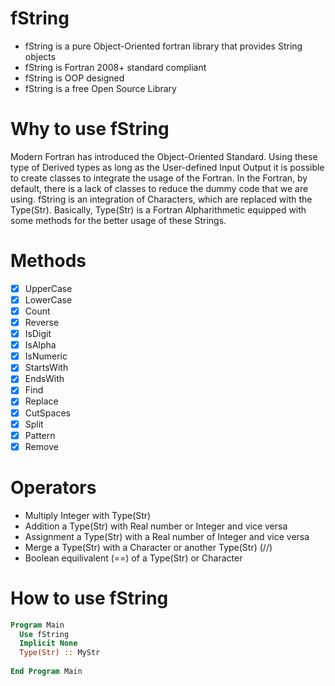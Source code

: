 
# fString




- fString is a pure Object-Oriented fortran library that provides String objects 
- fString is Fortran 2008+ standard compliant
- fString is OOP designed
- fString is a free Open Source Library 

# Why to use fString

Modern Fortran has introduced the Object-Oriented Standard. Using these type of Derived types as long as the User-defined Input Output it is possible to create classes to integrate the usage of the Fortran. In the Fortran, by default, there is a lack of classes to reduce the dummy code that we are using. fString is an integration of Characters, which are replaced with the Type(Str). Basically, Type(Str) is a Fortran Alpharithmetic equipped with some methods for the better usage of these Strings.

# Methods 


+ [x] UpperCase
+ [x] LowerCase
+ [x] Count
+ [x] Reverse
+ [x] IsDigit
+ [x] IsAlpha
+ [x] IsNumeric
+ [x] StartsWith
+ [x] EndsWith 
+ [x] Find
+ [x] Replace
+ [x] CutSpaces
+ [x] Split
+ [x] Pattern
+ [x] Remove

# Operators
+ Multiply Integer with Type(Str)
+ Addition a Type(Str) with Real number or Integer and vice versa
+ Assignment a Type(Str) with a Real number of Integer and vice versa
+ Merge a Type(Str) with a Character or another Type(Str) (//)
+ Boolean equilivalent (==) of a Type(Str) or Character

# How to use fString

```fortran
Program Main 
  Use fString
  Implicit None 
  Type(Str) :: MyStr  
  
End Program Main 
```
